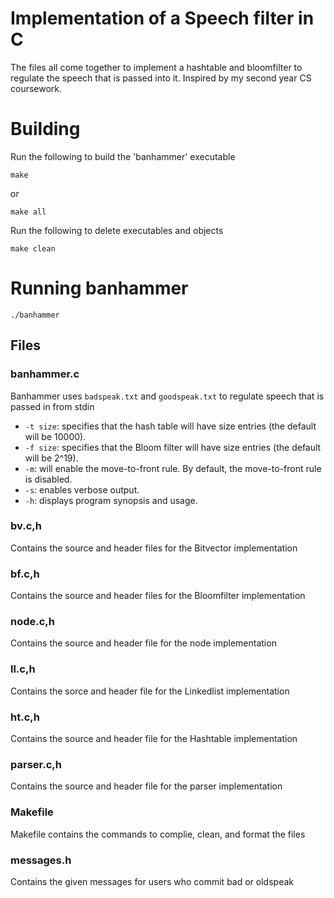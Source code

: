 # Implementation of a Speech filter in C

The files all come together to implement a hashtable and bloomfilter to regulate the speech that is passed into it. Inspired by my second year CS coursework. 

# Building

Run the following to build the 'banhammer' executable
```
make
```

or 

```
make all
```

Run the following to delete executables and objects

```
make clean
```

# Running banhammer
```
./banhammer
```

## Files

### banhammer.c

Banhammer uses `badspeak.txt` and `goodspeak.txt` to regulate speech that is passed in from stdin 

- <code>-t size</code>: specifies that the hash table will have size entries (the default will be 10000).
- <code>-f size</code>: specifies that the Bloom filter will have size entries (the default will be 2^19).
- <code>-m</code>: will enable the move-to-front rule. By default, the move-to-front rule is disabled.
- <code>-s</code>: enables verbose output.
- <code>-h</code>: displays program synopsis and usage.

### bv.c,h

Contains the source and header files for the Bitvector implementation

### bf.c,h

Contains the source and header files for the Bloomfilter implementation 

### node.c,h

Contains the source and header file for the node implementation

### ll.c,h

Contains the sorce and header file for the Linkedlist implementation

### ht.c,h

Contains the source and header file for the Hashtable implementation

### parser.c,h

Contains the source and header file for the parser implementation

### Makefile

Makefile contains the commands to complie, clean, and format the files

### messages.h

Contains the given messages for users who commit bad or oldspeak
